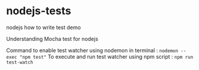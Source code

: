 # nodejs-tests
nodejs how to write test demo

Understanding Mocha test for nodejs

Command to enable test watcher using nodemon in terminal : <code>nodemon --exec "npm test"</code>
To execute and run test watcher using npm script : <code>npm run test-watch</code>